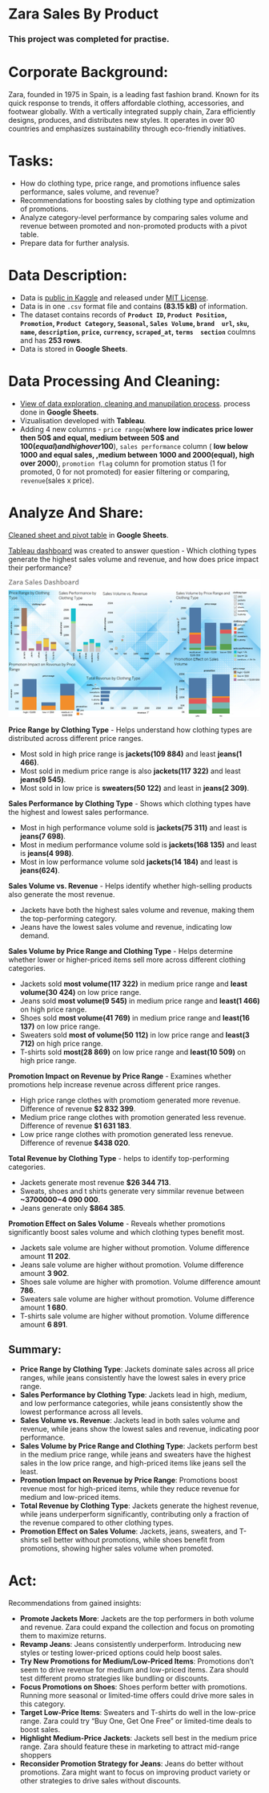 # Zara Sales By Product

### This project was completed for practise.

# Corporate Background:
Zara, founded in 1975 in Spain, is a leading fast fashion brand. Known for its quick response to trends, it offers affordable clothing, accessories, and footwear globally. With a vertically integrated supply chain, Zara efficiently designs, produces, and distributes new styles.
It operates in over 90 countries and emphasizes sustainability through eco-friendly initiatives.

# Tasks:
* How do clothing type, price range, and promotions influence sales performance, sales volume, and revenue?
* Recommendations for boosting sales by clothing type and optimization of promotions.
* Analyze category-level performance by comparing sales volume and revenue between promoted and non-promoted products with a pivot table.
* Prepare data for further analysis.

# Data Description:
* Data is [public in Kaggle](https://www.kaggle.com/datasets/xontoloyo/data-penjualan-zara/data) and released under [MIT License](https://www.mit.edu/~amini/LICENSE.md).
* Data is in one `.csv` format file and contains **(83.15 kB)** of information.
* The dataset contains records of **`Product ID`,	`Product Position`,	`Promotion`,	`Product Category`,	`Seasonal`,	`Sales Volume`,	`brand	url`,	`sku`,	`name`,	`description`,	`price`,	`currency`,	`scraped_at`,	`terms	section`** coulmns and has **253 rows**.
* Data is stored in **Google Sheets**.

# Data Processing And Cleaning:
* [View of data exploration, cleaning and manupilation process](Exploration_cleaning_transformation.md). process done in **Google Sheets**.
* Vizualisation developed with **Tableau**.
* Adding 4 new columns - `price range`(**where low indicates price lower then 50$ and equal, medium between 50$ and 100$(equal) and high over 100$**), `sales performance` column ( **low below 1000 and equal sales, ,medium between 1000 and 2000(equal), high over 2000**), `promotion flag` column for promotion status (1 for promoted, 0 for not promoted) for easier filtering or comparing, `revenue`(sales x price).

# Analyze And Share:
[Cleaned sheet and pivot table](https://docs.google.com/spreadsheets/d/1qM-US_Z5_eA7O50pTH4mnvdmK9CdFFQiH45qe5BHRhE/edit?usp=sharing) in **Google Sheets**.

[Tableau dashboard](https://public.tableau.com/app/profile/aurimas.naujalis/viz/Zarasales/Zarasales?publish=yes) was created to answer question - Which clothing types generate the highest sales volume and revenue, and how does price impact their performance?

![dashboard](zara_dashboard.PNG)

**Price Range by Clothing Type** - Helps understand how clothing types are distributed across different price ranges.
* Most sold in high price range is **jackets(109 884)** and least **jeans(1 466)**.
* Most sold in medium price range is also **jackets(117 322)** and least **jeans(9 545)**.
* Most sold in low price is **sweaters(50 122)** and least in **jeans(2 309)**.

**Sales Performance by Clothing Type** - Shows which clothing types have the highest and lowest sales performance.
* Most in high performance volume sold is **jackets(75 311)** and least is **jeans(7 698)**.
* Most in medium performance volume sold is **jackets(168 135)** and least is **jeans(4 998)**.
* Most in low performance volume sold **jackets(14 184)** and least is **jeans(624)**.

**Sales Volume vs. Revenue** - Helps identify whether high-selling products also generate the most revenue.
* Jackets have both the highest sales volume and revenue, making them the top-performing category.
* Jeans have the lowest sales volume and revenue, indicating low demand.

**Sales Volume by Price Range and Clothing Type** - Helps determine whether lower or higher-priced items sell more across different clothing categories.
* Jackets sold **most volume(117 322)** in medium price range and **least volume(30 424)** on low price range.
* Jeans sold **most volume(9 545)** in medium price range and **least(1 466)** on high price range.
* Shoes sold **most volume(41 769)** in medium price range and **least(16 137)** on low price range.
* Sweaters sold **most of volume(50 112)** in low price range and **least(3 712)** on high price range.
* T-shirts sold **most(28 869)** on low price range and **least(10 509)** on high price range.

**Promotion Impact on Revenue by Price Range** - Examines whether promotions help increase revenue across different price ranges.
* High price range clothes with promotiom generated more revenue. Difference of revenue **$2 832 399**.
* Medium price range clothes with promotion generated less revenue. Difference of revenue **$1 631 183**.
* Low price range clothes with promotion generated less renevue. Difference of revenue **$438 020**.

**Total Revenue by Clothing Type** - helps to identify top-performing categories.
* Jackets generate most revenue **$26 344 713**.
* Sweats, shoes and t shirts generate very simmilar revenue between **~$3 700 000-$4 090 000**.
* Jeans generate only **$864 385**.

**Promotion Effect on Sales Volume** - Reveals whether promotions significantly boost sales volume and which clothing types benefit most.
* Jackets sale volume are higher without promotion. Volume difference amount **11 202**.
* Jeans sale volume are higher without promotion. Volume difference amount **3 902**.
* Shoes sale volume are higher with promotion. Volume difference amount **786**.
* Sweaters  sale volume are higher without promotion. Volume difference amount **1 680**.
* T-shirts  sale volume are higher without promotion. Volume difference amount **6 891**.

## Summary:
* **Price Range by Clothing Type**: Jackets dominate sales across all price ranges, while jeans consistently have the lowest sales in every price range.
* **Sales Performance by Clothing Type**: Jackets lead in high, medium, and low performance categories, while jeans consistently show the lowest performance across all levels.
* **Sales Volume vs. Revenue**: Jackets lead in both sales volume and revenue, while jeans show the lowest sales and revenue, indicating poor performance.
* **Sales Volume by Price Range and Clothing Type**: Jackets perform best in the medium price range, while jeans and sweaters have the highest sales in the low price range, and high-priced items like jeans sell the least.
* **Promotion Impact on Revenue by Price Range**: Promotions boost revenue most for high-priced items, while they reduce revenue for medium and low-priced items.
* **Total Revenue by Clothing Type**: Jackets generate the highest revenue, while jeans underperform significantly, contributing only a fraction of the revenue compared to other clothing types.
* **Promotion Effect on Sales Volume**: Jackets, jeans, sweaters, and T-shirts sell better without promotions, while shoes benefit from promotions, showing higher sales volume when promoted.

# Act:
Recommendations from gained insights:
* **Promote Jackets More**: Jackets are the top performers in both volume and revenue. Zara could expand the collection and focus on promoting them to maximize returns.
* **Revamp Jeans**: Jeans consistently underperform. Introducing new styles or testing lower-priced options could help boost sales.
* **Try New Promotions for Medium/Low-Priced Items**: Promotions don’t seem to drive revenue for medium and low-priced items. Zara should test different promo strategies like bundling or discounts.
* **Focus Promotions on Shoes**: Shoes perform better with promotions. Running more seasonal or limited-time offers could drive more sales in this category.
* **Target Low-Price Items**: Sweaters and T-shirts do well in the low-price range. Zara could try “Buy One, Get One Free” or limited-time deals to boost sales.
* **Highlight Medium-Price Jackets**: Jackets sell best in the medium price range. Zara should feature these in marketing to attract mid-range shoppers
* **Reconsider Promotion Strategy for Jeans**: Jeans do better without promotions. Zara might want to focus on improving product variety or other strategies to drive sales without discounts.



